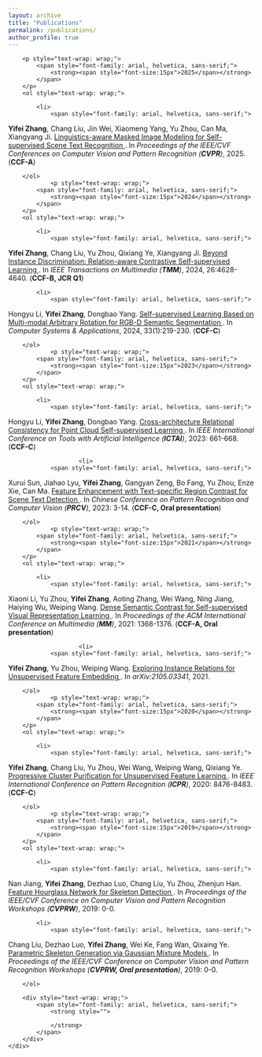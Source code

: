 ```yaml
---
layout: archive
title: "Publications"
permalink: /publications/
author_profile: true
---
```


<div class="mi-box">
	<div class="mib-c ">
		
		<p style="text-wrap: wrap;">
			<span style="font-family: arial, helvetica, sans-serif;">
				<strong><span style="font-size:15px">2025</span></strong>
			</span>
		</p>
		<ol style="text-wrap: wrap;">

			<li>
				<span style="font-family: arial, helvetica, sans-serif;">
<strong>Yifei Zhang</strong>, Chang Liu, Jin Wei, Xiaomeng Yang, Yu Zhou, Can Ma, Xiangyang Ji. 
<a href="https://zhangyifei01.github.io//publications/" target="_blank"> Linguistics-aware Masked Image Modeling for Self-supervised Scene Text Recognition </a>. 
In <i>Proceedings of the IEEE/CVF Conferences on Computer Vision and Pattern Recognition (<strong>CVPR</strong>)</i>, 2025. (<strong>CCF-A</strong>)</span> 
			</li>
   	
		</ol>
                <p style="text-wrap: wrap;">
			<span style="font-family: arial, helvetica, sans-serif;">
				<strong><span style="font-size:15px">2024</span></strong>
			</span>
		</p>
		<ol style="text-wrap: wrap;">

			<li>
				<span style="font-family: arial, helvetica, sans-serif;">
<strong>Yifei Zhang</strong>, Chang Liu, Yu Zhou, Qixiang Ye, Xiangyang Ji. 
<a href="https://ieeexplore.ieee.org/document/10285026" target="_blank"> Beyond Instance Discrimination: Relation-aware Contrastive Self-supervised Learning </a>. 
In <i>IEEE Transactions on Multimedia (<strong>TMM</strong>)</i>, 2024, 26:4628-4640. (<strong>CCF-B, JCR Q1</strong>)</span> 
			</li>
   	
		

			<li>
				<span style="font-family: arial, helvetica, sans-serif;">
Hongyu Li, <strong>Yifei Zhang</strong>, Dongbao Yang. 
<a href="https://www.c-s-a.org.cn/csa/article/abstract/9362?st=search" target="_blank"> Self-supervised Learning Based on Multi-modal Arbitrary Rotation for RGB-D Semantic Segmentation </a>. 
In <i>Computer Systems & Applications</i>, 2024, 33(1):219-230. (<strong>CCF-C</strong>) </span> 
			</li>
   	
		</ol>
                <p style="text-wrap: wrap;">
			<span style="font-family: arial, helvetica, sans-serif;">
				<strong><span style="font-size:15px">2023</span></strong>
			</span>
		</p>
		<ol style="text-wrap: wrap;">

			<li>
				<span style="font-family: arial, helvetica, sans-serif;">
Hongyu Li, <strong>Yifei Zhang</strong>, Dongbao Yang. 
<a href="https://ieeexplore.ieee.org/document/10356449" target="_blank"> Cross-architecture Relational Consistency for Point Cloud Self-supervised Learning </a>. 
In <i>IEEE International Conference on Tools with Artificial Intelligence (<strong>ICTAI</strong>)</i>, 2023: 661-668. (<strong>CCF-C</strong>)</span> 
			</li>
   	
		

                        <li>
				<span style="font-family: arial, helvetica, sans-serif;">
Xurui Sun, Jiahao Lyu, <strong>Yifei Zhang</strong>, Gangyan Zeng, Bo Fang, Yu Zhou, Enze Xie, Can Ma. 
<a href="https://link.springer.com/chapter/10.1007/978-981-99-8540-1_1" target="_blank"> Feature Enhancement with Text-specific Region Contrast for Scene Text Detection </a>. 
In <i>Chinese Conference on Pattern Recognition and Computer Vision (<strong>PRCV</strong>)</i>, 2023: 3-14. (<strong>CCF-C, Oral presentation</strong>)</span> 
			</li>
   	
		</ol>
                <p style="text-wrap: wrap;">
			<span style="font-family: arial, helvetica, sans-serif;">
				<strong><span style="font-size:15px">2021</span></strong>
			</span>
		</p>
		<ol style="text-wrap: wrap;">

			<li>
				<span style="font-family: arial, helvetica, sans-serif;">
Xiaoni Li, Yu Zhou, <strong>Yifei Zhang</strong>, Aoting Zhang, Wei Wang, Ning Jiang, Haiying Wu, Weiping Wang. 
<a href="https://dl.acm.org/doi/10.1145/3474085.3475551" target="_blank"> Dense Semantic Contrast for Self-supervised Visual Representation Learning </a>. 
In <i>Proceedings of the ACM International Conference on Multimedia (<strong>MM</strong>)</i>, 2021: 1368-1376. (<strong>CCF-A, Oral presentation</strong>)</span> 
			</li>

   
                        <li>
				<span style="font-family: arial, helvetica, sans-serif;">
<strong>Yifei Zhang</strong>, Yu Zhou, Weiping Wang. 
<a href="https://arxiv.org/abs/2105.03341" target="_blank"> Exploring Instance Relations for Unsupervised Feature Embedding </a>. 
In <i>arXiv:2105.03341</i>, 2021.</span> 
			</li>
   	
		</ol>
                <p style="text-wrap: wrap;">
			<span style="font-family: arial, helvetica, sans-serif;">
				<strong><span style="font-size:15px">2020</span></strong>
			</span>
		</p>
		<ol style="text-wrap: wrap;">

			<li>
				<span style="font-family: arial, helvetica, sans-serif;">
<strong>Yifei Zhang</strong>, Chang Liu, Yu Zhou, Wei Wang, Weiping Wang, Qixiang Ye. 
<a href="https://ieeexplore.ieee.org/document/9412301?denied=" target="_blank"> Progressive Cluster Purification for Unsupervised Feature Learning </a>. 
In <i>IEEE International Conference on Pattern Recognition (<strong>ICPR</strong>)</i>, 2020: 8476-8483. (<strong>CCF-C</strong>)</span> 
			</li>
   	
		</ol>
                <p style="text-wrap: wrap;">
			<span style="font-family: arial, helvetica, sans-serif;">
				<strong><span style="font-size:15px">2019</span></strong>
			</span>
		</p>
		<ol style="text-wrap: wrap;">

			<li>
				<span style="font-family: arial, helvetica, sans-serif;">
Nan Jiang, <strong>Yifei Zhang</strong>, Dezhao Luo, Chang Liu, Yu Zhou, Zhenjun Han. 
<a href="https://ieeexplore.ieee.org/document/9025482" target="_blank"> Feature Hourglass Network for Skeleton Detection </a>. 
In <i>Proceedings of the IEEE/CVF Conference on Computer Vision and Pattern Recognition Workshops (<strong>CVPRW</strong>)</i>, 2019: 0-0. </span> 
			</li>
   	

			<li>
				<span style="font-family: arial, helvetica, sans-serif;">
Chang Liu, Dezhao Luo, <strong>Yifei Zhang</strong>, Wei Ke, Fang Wan, Qixaing Ye. 
<a href="https://ieeexplore.ieee.org/document/9025510" target="_blank"> Parametric Skeleton Generation via Gaussian Mixture Models </a>. 
In <i>Proceedings of the IEEE/CVF Conference on Computer Vision and Pattern Recognition Workshops (<strong>CVPRW, Oral presentation</strong>)</i>, 2019: 0-0. </span> 
			</li>
   	
		</ol>
  
		<div style="text-wrap: wrap;">
			<span style="font-family: arial, helvetica, sans-serif;">
				<strong style="">
					
				</strong>
			</span>
		</div>
	</div>
</div>

